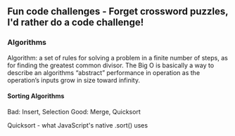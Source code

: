 ## Fun code challenges - Forget crossword puzzles, I'd rather do a code challenge!

### Algorithms
Algorithm: a set of rules for solving a problem in a finite number of steps, as for finding the greatest common divisor.  The Big O is basically a way to describe an algorithms “abstract” performance in operation as the operation’s inputs grow in size toward infinity.

#### Sorting Algorithms
Bad: Insert, Selection
Good: Merge, Quicksort

Quicksort - what JavaScript's native .sort() uses

